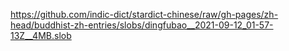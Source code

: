 https://github.com/indic-dict/stardict-chinese/raw/gh-pages/zh-head/buddhist-zh-entries/slobs/dingfubao__2021-09-12_01-57-13Z__4MB.slob  
